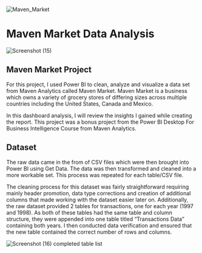 ![Maven_Market](https://github.com/Prat-21/Maven-Market-Report/assets/165648053/bbbec253-6b0a-4503-bd26-57b47b998329)



# Maven Market Data Analysis


![Screenshot (15)](https://github.com/Prat-21/Maven-Market-Report/assets/165648053/08f3f89b-2d9d-4271-8937-9e96eb3debc1)



## Maven Market Project

For this project, I used Power BI to clean, analyze and visualize a data set from Maven Analytics called Maven Market. Maven Market is a business which owns a variety of grocery stores of differing sizes across multiple countries including the United States, Canada and Mexico.

In this dashboard analysis, I will review the insights I gained while creating the report. This project was a bonus project from the Power BI Desktop For Business Intelligence Course from Maven Analytics.

## Dataset

The raw data came in the from of CSV files which were then brought into Power BI using Get Data. The data was then transformed and cleaned into a more workable set. This process was repeated for each table/CSV file.

The cleaning process for this dataset was fairly straightforward requiring mainly header promotion, data type corrections and creation of additional columns that made working with the dataset easier later on. Additionally, the raw dataset provided 2 tables for transactions, one for each year (1997 and 1998). As both of these tables had the same table and column structure, they were appended into one table titled “Transactions Data” containing both years. I then conducted data verification and ensured that the new table contained the correct number of rows and columns.



![Screenshot (16)](https://github.com/Prat-21/Maven-Market-Report/assets/165648053/7b7bd62c-7ad4-4a4b-90b3-fdfe66dda813)
                                       completed table list



